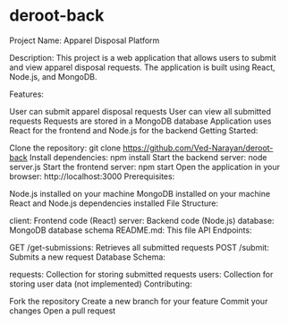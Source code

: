 # deroot-back

Project Name: Apparel Disposal Platform

Description: This project is a web application that allows users to submit and view apparel disposal requests. The application is built using React, Node.js, and MongoDB.

Features:

User can submit apparel disposal requests
User can view all submitted requests
Requests are stored in a MongoDB database
Application uses React for the frontend and Node.js for the backend
Getting Started:

Clone the repository: git clone https://github.com/Ved-Narayan/deroot-back
Install dependencies: npm install
Start the backend server: node server.js
Start the frontend server: npm start
Open the application in your browser: http://localhost:3000
Prerequisites:

Node.js installed on your machine
MongoDB installed on your machine
React and Node.js dependencies installed
File Structure:

client: Frontend code (React)
server: Backend code (Node.js)
database: MongoDB database schema
README.md: This file
API Endpoints:

GET /get-submissions: Retrieves all submitted requests
POST /submit: Submits a new request
Database Schema:

requests: Collection for storing submitted requests
users: Collection for storing user data (not implemented)
Contributing:

Fork the repository
Create a new branch for your feature
Commit your changes
Open a pull request

